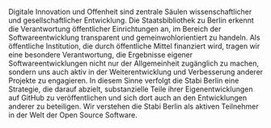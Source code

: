 Digitale Innovation und Offenheit sind zentrale Säulen wissenschaftlicher und gesellschaftlicher Entwicklung. Die Staatsbibliothek zu Berlin erkennt die Verantwortung öffentlicher Einrichtungen an, im Bereich der Softwareentwicklung transparent und gemeinwohlorientiert zu handeln. Als öffentliche Institution, die durch öffentliche Mittel finanziert wird, tragen wir eine besondere Verantwortung, die Ergebnisse eigener Softwareentwicklungen nicht nur der Allgemeinheit zugänglich zu machen, sondern uns auch aktiv in der Weiterentwicklung und Verbesserung anderer Projekte zu engagieren. In diesem Sinne verfolgt die Stabi Berlin eine Strategie, die darauf abzielt, substanzielle Teile ihrer Eigenentwicklungen auf GitHub zu veröffentlichen und sich dort auch an den Entwicklungen anderer zu beteiligen. Wir verstehen die Stabi Berlin als aktiven Teilnehmer in der Welt der Open Source Software.

